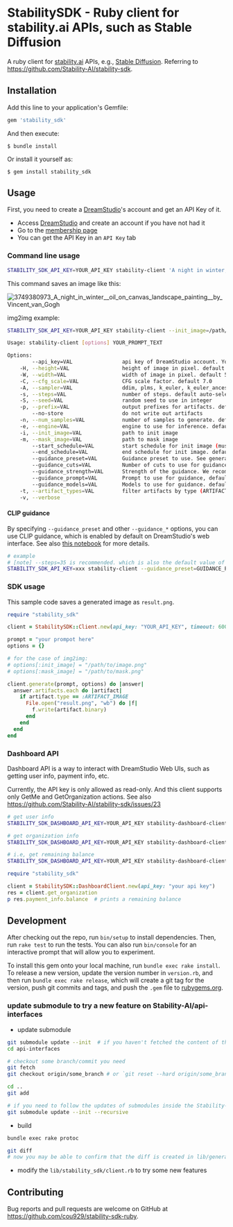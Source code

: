 # StabilitySDK - Ruby client for stability.ai APIs, such as Stable Diffusion

A ruby client for [stability.ai](https://stability.ai/) APIs, e.g., [Stable Diffusion](https://stability.ai/blog/stable-diffusion-public-release). Referring to https://github.com/Stability-AI/stability-sdk.

## Installation

Add this line to your application's Gemfile:

```ruby
gem 'stability_sdk'
```

And then execute:

    $ bundle install

Or install it yourself as:

    $ gem install stability_sdk

## Usage
First, you need to create a [DreamStudio](https://beta.dreamstudio.ai/home)'s account and get an API Key of it.

- Access [DreamStudio](https://beta.dreamstudio.ai/dream) and create an account if you have not had it
- Go to the [membership page](https://beta.dreamstudio.ai/membership)
- You can get the API Key in an `API Key` tab

### Command line usage

```sh
STABILITY_SDK_API_KEY=YOUR_API_KEY stability-client 'A night in winter, oil-on-canvas landscape painting, by Vincent van Gogh'
```

This command saves an image like this:

![3749380973_A_night_in_winter__oil_on_canvas_landscape_painting__by_Vincent_van_Gogh](https://user-images.githubusercontent.com/25668/188884116-0b03494b-0b34-49de-bbbc-89fbc2f6029d.png)

img2img example:

```sh
STABILITY_SDK_API_KEY=YOUR_API_KEY stability-client --init_image=/path/to/image.png --mask_image=/path/to/mask.png 'your prompt'
```


```sh
Usage: stability-client [options] YOUR_PROMPT_TEXT

Options:
        --api_key=VAL                api key of DreamStudio account. You can also specify by a STABILITY_SDK_API_KEY environment variable
    -H, --height=VAL                 height of image in pixel. default 512
    -W, --width=VAL                  width of image in pixel. default 512
    -C, --cfg_scale=VAL              CFG scale factor. default 7.0
    -A, --sampler=VAL                ddim, plms, k_euler, k_euler_ancestral, k_heun, k_dpm_2, k_dpm_2_ancestral, k_lms, k_dpmpp_2s_ancestral, k_dpmpp_2m, k_dpmpp_sde. default auto-select
    -s, --steps=VAL                  number of steps. default auto-select
    -S, --seed=VAL                   random seed to use in integer
    -p, --prefix=VAL                 output prefixes for artifacts. default `generation`
        --no-store                   do not write out artifacts
    -n, --num_samples=VAL            number of samples to generate. default 1
    -e, --engine=VAL                 engine to use for inference. default `stable-diffusion-xl-1024-v1-0`
    -i, --init_image=VAL             path to init image
    -m, --mask_image=VAL             path to mask image
        --start_schedule=VAL         start schedule for init image (must be greater than 0, 1 is full strength text prompt, no trace of image). default 1.0
        --end_schedule=VAL           end schedule for init image. default 0.01
        --guidance_preset=VAL        Guidance preset to use. See generation.GuidancePreset for supported values. default `GUIDANCE_PRESET_NONE`
        --guidance_cuts=VAL          Number of cuts to use for guidance. default 0
        --guidance_strength=VAL      Strength of the guidance. We recommend values in range [0.0,1.0]. A good default is 0.25. default nil
        --guidance_prompt=VAL        Prompt to use for guidance, defaults to `YOUR_PROMPT_TEXT` argument (above) if not specified.
        --guidance_models=VAL        Models to use for guidance. default nil
    -t, --artifact_types=VAL         filter artifacts by type (ARTIFACT_IMAGE, ARTIFACT_TEXT, ARTIFACT_CLASSIFICATIONS, etc)
    -v, --verbose
```

#### CLIP guidance

By specifying `--guidance_preset` and other `--guidance_*` options, you can use CLIP guidance, which is enabled by default on DreamStudio's web interface.
See also [this notebook](https://github.com/Stability-AI/stability-sdk/blob/c04381f960008f37c7392467cfaabfdf8f763e6a/nbs/demo_colab.ipynb) for more details.

```sh
# example
# [note] --steps=35 is recommended. which is also the default value of the web interface
STABILITY_SDK_API_KEY=xxx stability-client --guidance_preset=GUIDANCE_PRESET_FAST_BLUE --guidance_strength=0.25 --steps=35 --sampler=k_dpm_2_ancestral "A dream of a distant galaxy, by Caspar David Friedrich, matte painting trending on artstation HQ"
```

### SDK usage

This sample code saves a generated image as `result.png`.

```ruby
require "stability_sdk"

client = StabilitySDK::Client.new(api_key: "YOUR_API_KEY", timeout: 600)

prompt = "your prompot here"
options = {}

# for the case of img2img:
# options[:init_image] = "/path/to/image.png"
# options[:mask_image] = "/path/to/mask.png"

client.generate(prompt, options) do |answer|
  answer.artifacts.each do |artifact|
    if artifact.type == :ARTIFACT_IMAGE
      File.open("result.png", "wb") do |f|
        f.write(artifact.binary)
      end
    end
  end
end
```

### Dashboard API

Dashboard API is a way to interact with DreamStudio Web UIs, such as getting user info, payment info, etc.

Currently, the API key is only allowed as read-only. And this client supports only GetMe and GetOrganization actions. See also https://github.com/Stability-AI/stability-sdk/issues/23

```sh
# get user info
STABILITY_SDK_DASHBOARD_API_KEY=YOUR_API_KEY stability-dashboard-client get_me

# get organization info
STABILITY_SDK_DASHBOARD_API_KEY=YOUR_API_KEY stability-dashboard-client get_organization

# i.e, get remaining balance
STABILITY_SDK_DASHBOARD_API_KEY=YOUR_API_KEY stability-dashboard-client get_organization | jq .paymentInfo.balance
```

```ruby
require "stability_sdk"

client = StabilitySDK::DashboardClient.new(api_key: "your api key")
res = client.get_organization
p res.payment_info.balance  # prints a remaining balance
```

## Development

After checking out the repo, run `bin/setup` to install dependencies. Then, run `rake test` to run the tests. You can also run `bin/console` for an interactive prompt that will allow you to experiment.

To install this gem onto your local machine, run `bundle exec rake install`. To release a new version, update the version number in `version.rb`, and then run `bundle exec rake release`, which will create a git tag for the version, push git commits and tags, and push the `.gem` file to [rubygems.org](https://rubygems.org).

### update submodule to try a new feature on Stability-AI/api-interfaces

- update submodule

```sh
git submodule update --init  # if you haven't fetched the content of the submodule yet
cd api-interfaces

# checkout some branch/commit you need
git fetch
git checkout origin/some_branch # or `git reset --hard origin/some_branch`

cd ..
git add

# if you need to follow the updates of submodules inside the Stability-AI/api-interfaces, you have to update submodules recursively
git submodule update --init --recursive
```

- build

```sh
bundle exec rake protoc

git diff
# now you may be able to confirm that the diff is created in lib/generation_pb.rb
```

- modify the `lib/stability_sdk/client.rb` to try some new features

## Contributing

Bug reports and pull requests are welcome on GitHub at https://github.com/cou929/stability-sdk-ruby.
